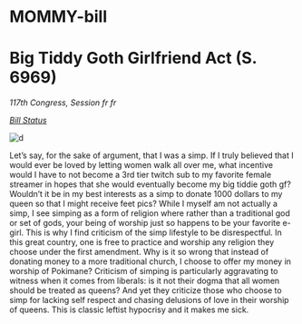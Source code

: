 # MOMMY-bill
# Big Tiddy Goth Girlfriend Act (S. 6969)

*117th Congress, Session fr fr*

[*Bill Status*](https://tenor.com/view/anime-happy-dance-cat-girl-gif-15501230)

![d](./eh.gif)

Let’s say, for the sake of argument, that I was a simp. If I truly believed that I would ever be loved by letting women walk all over me, what incentive would I have to not become a 3rd tier twitch sub to my favorite female streamer in hopes that she would eventually become my big tiddie goth gf? Wouldn’t it be in my best interests as a simp to donate 1000 dollars to my queen so that I might receive feet pics? While I myself am not actually a simp, I see simping as a form of religion where rather than a traditional god or set of gods, your being of worship just so happens to be your favorite e-girl. This is why I find criticism of the simp lifestyle to be disrespectful. In this great country, one is free to practice and worship any religion they choose under the first amendment. Why is it so wrong that instead of donating money to a more traditional church, I choose to offer my money in worship of Pokimane? Criticism of simping is particularly aggravating to witness when it comes from liberals: is it not their dogma that all women should be treated as queens? And yet they criticize those who choose to simp for lacking self respect and chasing delusions of love in their worship of queens. This is classic leftist hypocrisy and it makes me sick.
